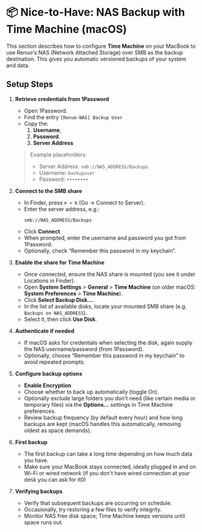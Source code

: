 # 📦 Nice-to-Have: NAS Backup with Time Machine (macOS)

This section describes how to configure **Time Machine** on your MacBook to use Renuo's NAS (Network Attached Storage) over SMB as the backup destination. This gives you automatic versioned backups of your system and data.


## Setup Steps

1. **Retrieve credentials from 1Password**

   - Open 1Password.  
   - Find the entry `[Renuo-NAS] Backup User`  
   - Copy the:
        1. **Username**, 
        2. **Password**.  
        3. **Server Address**

   > Example placeholders:  
   > - Server Address: `smb://NAS_ADDRESS/Backups`  
   > - Username: `backupuser`  
   > - Password: `••••••••`

2. **Connect to the SMB share**

   - In Finder, press `⌘ + K` (Go → Connect to Server).  
   - Enter the server address, e.g.:  
     ```
     smb://NAS_ADDRESS/Backups
     ```  
   - Click **Connect**.  
   - When prompted, enter the username and password you got from 1Password.  
   - Optionally, check “Remember this password in my keychain”.

3. **Enable the share for Time Machine**

   - Once connected, ensure the NAS share is mounted (you see it under Locations in Finder).  
   - Open **System Settings** > **General** > **Time Machine** (on older macOS: **System Preferences** > **Time Machine**).  
   - Click **Select Backup Disk…**.
   - In the list of available disks, locate your mounted SMB share (e.g. `Backups on NAS_ADDRESS`).  
   - Select it, then click **Use Disk**.

4. **Authenticate if needed**

   - If macOS asks for credentials when selecting the disk, again supply the NAS username/password (from 1Password).  
   - Optionally, choose “Remember this password in my keychain” to avoid repeated prompts.

5. **Configure backup options**
   - **Enable Encryption** 
   - Choose whether to back up automatically (toggle On).  
   - Optionally exclude large folders you don’t need (like certain media or temporary files) via the **Options…** settings in Time Machine preferences.  
   - Review backup frequency (by default every hour) and how long backups are kept (macOS handles this automatically, removing oldest as space demands).

6. **First backup**

   - The first backup can take a long time depending on how much data you have.  
   - Make sure your MacBook stays connected, ideally plugged in and on Wi-Fi or wired network (if you don't have wired connection at your desk you can ask for it0)

7. **Verifying backups**

   - Verify that subsequent backups are occurring on schedule.  
   - Occasionally, try restoring a few files to verify integrity.  
   - Monitor NAS free disk space; Time Machine keeps versions until space runs out.